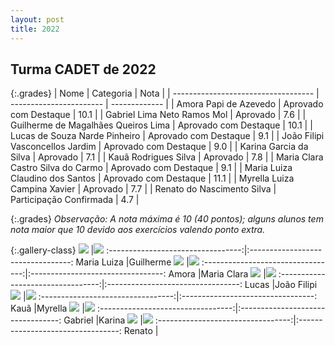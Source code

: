 ```yaml
---
layout: post
title: 2022
---
```


## Turma CADET de 2022

{:.grades}
| Nome	      			      | Categoria 		| Nota  	|
| ----------------------------------- | ----------------------- | -------------	|
| Amora Papi de Azevedo	 	      | Aprovado com Destaque   |	10.1	|
| Gabriel Lima Neto Ramos Mol	      | Aprovado		| 7.6		|
| Guilherme de Magalhães Queiros Lima | Aprovado com Destaque   |	10.1	|
| Lucas de Souza Narde Pinheiro	      | Aprovado com Destaque   |	9.1	|
| João Filipi Vasconcellos Jardim     | Aprovado com Destaque   |	9.0	|
| Karina Garcia da Silva	      | Aprovado	        |	7.1	|
| Kauã Rodrigues Silva		      | Aprovado	        |	7.8	|
| Maria Clara Castro Silva do Carmo   | Aprovado com Destaque   |	9.1	|
| Maria Luiza Claudino dos Santos     | Aprovado com Destaque   |	11.1	|
| Myrella Luiza Campina Xavier	      | Aprovado		|	7.7	|
| Renato do Nascimento Silva	      | Participação Confirmada	|	4.7	|

{:.grades}
_Observação: A nota máxima é 10 (40 pontos); alguns alunos tem nota maior que 10 devido aos exercícios valendo ponto extra._

{:.gallery-class}
![](../assets/img/marialuiza.jpg)  |![](../assets/img/guilherme.jpg)
:---------------------------------:|:---------------------------------:
Maria Luiza                        |Guilherme
![](../assets/img/amora.jpg)  	   |![](../assets/img/mariaclara.jpg)
:---------------------------------:|:---------------------------------:
Amora                              |Maria Clara
![](../assets/img/lucas.jpg)  	   |![](../assets/img/joao.jpg)
:---------------------------------:|:---------------------------------:
Lucas                              |João Filipi
![](../assets/img/kaua.jpg)        |![](../assets/img/myrella.jpg)
:---------------------------------:|:---------------------------------:
Kauã                               |Myrella
![](../assets/img/gabriel.jpg)     |![](../assets/img/karina.jpg)
:---------------------------------:|:---------------------------------:
Gabriel                            |Karina
![](../assets/img/renato.jpg)      |![](../assets/img/logo.jpg)
:---------------------------------:|:---------------------------------:
Renato                             |
